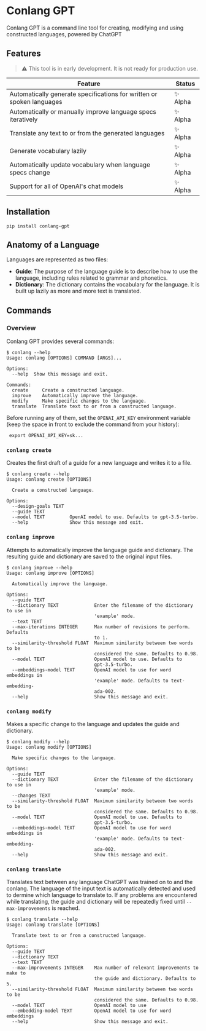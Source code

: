 # Conlang GPT

Conlang GPT is a command line tool for creating, modifying and using constructed languages, powered by ChatGPT

## Features

> :warning: This tool is in early development. It is not ready for production use.

| Feature | Status |
| --- | --- |
| Automatically generate specifications for written or spoken languages | :sparkles: Alpha |
| Automatically or manually improve language specs iteratively | :sparkles: Alpha |
| Translate any text to or from the generated languages | :sparkles: Alpha |
| Generate vocabulary lazily | :sparkles: Alpha |
| Automatically update vocabulary when language specs change | :sparkles: Alpha |
| Support for all of OpenAI's chat models | :sparkles: Alpha |

## Installation

```
pip install conlang-gpt
```

## Anatomy of a Language

Languages are represented as two files:
- **Guide**: The purpose of the language guide is to describe how to use the language, including rules related to grammar and phonetics.
- **Dictionary**: The dictionary contains the vocabulary for the language. It is built up lazily as more and more text is translated.

## Commands

### Overview

Conlang GPT provides several commands:

```
$ conlang --help
Usage: conlang [OPTIONS] COMMAND [ARGS]...

Options:
  --help  Show this message and exit.

Commands:
  create     Create a constructed language.
  improve    Automatically improve the language.
  modify     Make specific changes to the language.
  translate  Translate text to or from a constructed language.
```

Before running any of them, set the `OPENAI_API_KEY` environment variable (keep the space in front to exclude the command from your history):

```
 export OPENAI_API_KEY=sk...
```

### `conlang create`

Creates the first draft of a guide for a new language and writes it to a file.

```
$ conlang create --help
Usage: conlang create [OPTIONS]

  Create a constructed language.

Options:
  --design-goals TEXT
  --guide TEXT
  --model TEXT         OpenAI model to use. Defaults to gpt-3.5-turbo.
  --help               Show this message and exit.
```

### `conlang improve`

Attempts to automatically improve the language guide and dictionary. The resulting guide and dictionary are saved to the original input files.

```
$ conlang improve --help
Usage: conlang improve [OPTIONS]

  Automatically improve the language.

Options:
  --guide TEXT
  --dictionary TEXT             Enter the filename of the dictionary to use in
                                'example' mode.
  --text TEXT
  --max-iterations INTEGER      Max number of revisions to perform. Defaults
                                to 1.
  --similarity-threshold FLOAT  Maximum similarity between two words to be
                                considered the same. Defaults to 0.98.
  --model TEXT                  OpenAI model to use. Defaults to
                                gpt-3.5-turbo.
  --embeddings-model TEXT       OpenAI model to use for word embeddings in
                                'example' mode. Defaults to text-embedding-
                                ada-002.
  --help                        Show this message and exit.
```

### `conlang modify`

Makes a specific change to the language and updates the guide and dictionary.

```
$ conlang modify --help
Usage: conlang modify [OPTIONS]

  Make specific changes to the language.

Options:
  --guide TEXT
  --dictionary TEXT             Enter the filename of the dictionary to use in
                                'example' mode.
  --changes TEXT
  --similarity-threshold FLOAT  Maximum similarity between two words to be
                                considered the same. Defaults to 0.98.
  --model TEXT                  OpenAI model to use. Defaults to
                                gpt-3.5-turbo.
  --embeddings-model TEXT       OpenAI model to use for word embeddings in
                                'example' mode. Defaults to text-embedding-
                                ada-002.
  --help                        Show this message and exit.
```

### `conlang translate`

Translates text between any language ChatGPT was trained on to and the conlang. The language of the input text is automatically detected and used to dermine which language to translate to. If any problems are encountered while translating, the guide and dictionary will be repeatedly fixed until `--max-improvements` is reached.

```
$ conlang translate --help
Usage: conlang translate [OPTIONS]

  Translate text to or from a constructed language.

Options:
  --guide TEXT
  --dictionary TEXT
  --text TEXT
  --max-improvements INTEGER    Max number of relevant improvements to make to
                                the guide and dictionary. Defaults to 5.
  --similarity-threshold FLOAT  Maximum similarity between two words to be
                                considered the same. Defaults to 0.98.
  --model TEXT                  OpenAI model to use
  --embedding-model TEXT        OpenAI model to use for word embeddings
  --help                        Show this message and exit.
```
